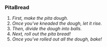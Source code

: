 ### PitaBread
1. _First, make the pita dough._
2. _Once you've kneaded the dough, let it rise._
3. _Then, divide the dough into balls._
4. _Next, roll out the pita bread!_
5. _Once you've rolled out all the dough, bake!_



